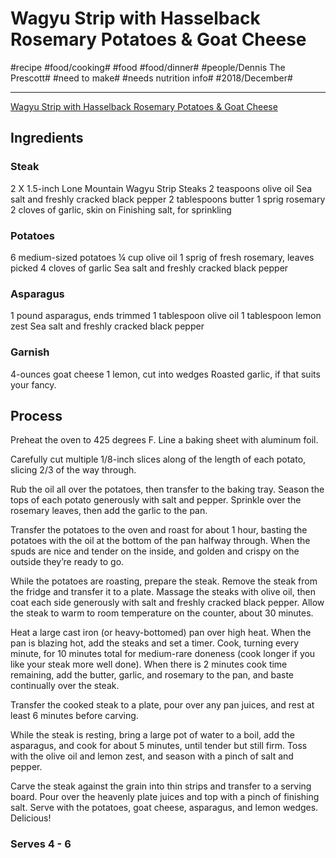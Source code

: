 # Wagyu Strip with Hasselback Rosemary Potatoes & Goat Cheese
#recipe #food/cooking# #food #food/dinner# #people/Dennis The Prescott# #need to make# #needs nutrition info# #2018/December#
- - - -
[Wagyu Strip with Hasselback Rosemary Potatoes & Goat Cheese](https://dennistheprescott.com/2017/10/23/wagyu-striploin-with-hasselback-rosemary-sweet-potatoes-goat-cheese/)

## Ingredients
### Steak
2 X 1.5-inch Lone Mountain Wagyu Strip Steaks
2 teaspoons olive oil
Sea salt and freshly cracked black pepper
2 tablespoons butter
1 sprig rosemary
2 cloves of garlic, skin on
Finishing salt, for sprinkling

### Potatoes
6 medium-sized potatoes
¼ cup olive oil
1 sprig of fresh rosemary, leaves picked
4 cloves of garlic
Sea salt and freshly cracked black pepper

### Asparagus
1 pound asparagus, ends trimmed
1 tablespoon olive oil
1 tablespoon lemon zest
Sea salt and freshly cracked black pepper

### Garnish
4-ounces goat cheese
1 lemon, cut into wedges
Roasted garlic, if that suits your fancy.

## Process
Preheat the oven to 425 degrees F. Line a baking sheet with aluminum foil.

Carefully cut multiple 1/8-inch slices along of the length of each potato, slicing 2/3 of the way through.

Rub the oil all over the potatoes, then transfer to the baking tray. Season the tops of each potato generously with salt and pepper. Sprinkle over the rosemary leaves, then add the garlic to the pan.

Transfer the potatoes to the oven and roast for about 1 hour, basting the potatoes with the oil at the bottom of the pan halfway through. When the spuds are nice and tender on the inside, and golden and crispy on the outside they’re ready to go.

While the potatoes are roasting, prepare the steak. Remove the steak from the fridge and transfer it to a plate. Massage the steaks with olive oil, then coat each side generously with salt and freshly cracked black pepper. Allow the steak to warm to room temperature on the counter, about 30 minutes.

Heat a large cast iron (or heavy-bottomed) pan over high heat. When the pan is blazing hot, add the steaks and set a timer. Cook, turning every minute, for 10 minutes total for medium-rare doneness (cook longer if you like your steak more well done). When there is 2 minutes cook time remaining, add the butter, garlic, and rosemary to the pan, and baste continually over the steak.

Transfer the cooked steak to a plate, pour over any pan juices, and rest at least 6 minutes before carving.

While the steak is resting, bring a large pot of water to a boil, add the asparagus, and cook for about 5 minutes, until tender but still firm. Toss with the olive oil and lemon zest, and season with a pinch of salt and pepper.

Carve the steak against the grain into thin strips and transfer to a serving board. Pour over the heavenly plate juices and top with a pinch of finishing salt. Serve with the potatoes, goat cheese, asparagus, and lemon wedges. Delicious!

### Serves 4 - 6